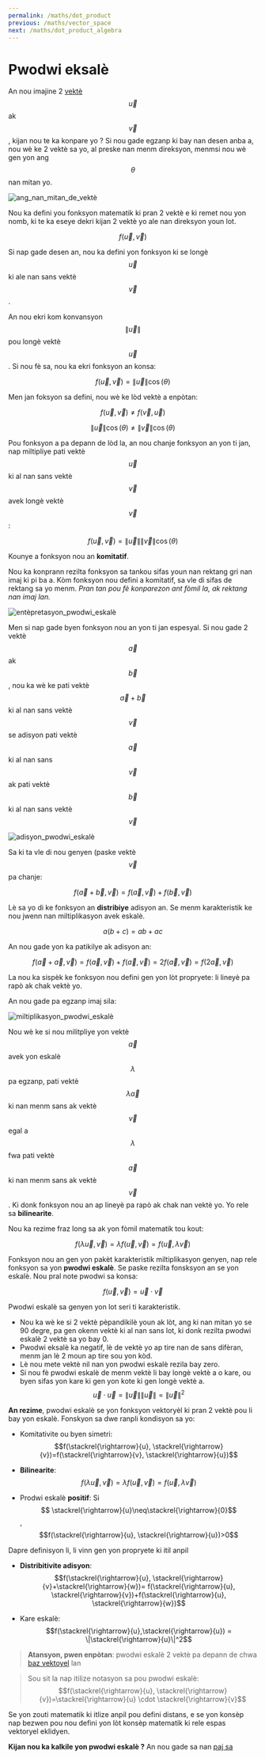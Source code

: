 ```yaml
---
permalink: /maths/dot_product
previous: /maths/vector_space
next: /maths/dot_product_algebra
---
```

# Pwodwi eksalè
An nou imajine 2 [vektè](/fizikkreyol/maths/vector) $$\vec{u}$$ ak $$\vec{v}$$, kijan nou te ka konpare yo ?
Si nou gade egzanp ki bay nan desen anba a, nou wè ke 2 vektè sa yo, al preske nan menm direksyon, menmsi nou wè gen yon ang $$\theta$$ nan mitan yo.

![ang_nan_mitan_de_vektè](/fizikkreyol/assets/dot_product/pwodwi_eskalè_definisyon.png)

Nou ka defini you fonksyon matematik ki pran 2 vektè e ki remet nou yon nomb, ki te ka eseye dekri kijan 2 vektè yo ale nan direksyon youn lot.

$$f(\vec{u}, \vec{v})$$

Si nap gade desen an, nou ka defini yon fonksyon ki se longè $$\vec{u}$$ ki ale nan sans vektè $$\vec{v}$$.

An nou ekri kom konvansyon $$\|\vec{u}\|$$ pou longè vektè $$\vec{u}$$. Si nou fè sa, nou ka ekri fonksyon an konsa:

$$f(\vec{u}, \vec{v}) =   \|\vec{u}\| \cos (\theta)$$

Men jan foksyon sa defini, nou wè ke lòd vektè a enpòtan:

$$f(\vec{u}, \vec{v}) \neq f(\vec{v}, \vec{u})$$

$$\|\vec{u}\| \cos (\theta) \neq \|\vec{v}\| \cos (\theta)$$

Pou fonksyon a pa depann de lòd la, an nou chanje fonksyon an yon ti jan, nap miltipliye pati vektè $$\vec{u}$$ ki al nan sans vektè $$\vec{v}$$ avek longè vektè $$\vec{v}$$:

$$f(\vec{u}, \vec{v}) =   \|\vec{u}\|   \|\vec{v}\|\cos (\theta)$$

Kounye a fonksyon nou an **komitatif**.

Nou ka konprann rezilta fonksyon sa tankou sifas youn nan rektang gri nan imaj ki pi ba a. Kòm fonksyon nou defini a komitatif, sa vle di sifas de rektang sa yo menm. *Pran tan pou fè konparezon ant fòmil la, ak rektang nan imaj lan.*

![entèpretasyon_pwodwi_eskalè](/fizikkreyol/assets/dot_product/pwodwi_eskalè_imaj.png)

Men si nap gade byen fonksyon nou an yon ti jan espesyal. Si nou gade 2 vektè $$\vec{a}$$ ak $$\vec{b}$$, nou ka wè ke pati vektè $$\vec{a} + \vec{b}$$ ki al nan sans vektè $$\vec{v}$$ se adisyon pati vektè $$\vec{a}$$ ki al nan sans $$\vec{v}$$ ak pati vektè $$\vec{b}$$ ki al nan sans vektè $$\vec{v}$$

![adisyon_pwodwi_eskalè](/fizikkreyol/assets/dot_product/pwodwi_eskalè_adisyon.png)

Sa ki ta vle di nou genyen (paske vektè $$\vec{v}$$ pa chanje:

$$f(\vec{a} + \vec{b}, \vec{v}) = f(\vec{a}, \vec{v}) +  f(\vec{b}, \vec{v})$$

Lè sa yo di ke fonksyon an **distribiye** adisyon an. Se menm karakteristik ke nou jwenn nan miltiplikasyon avek eskalè.

$$a (b + c) = ab + ac$$

An nou gade yon ka patikilye ak adisyon an:

$$f(\vec{a} + \vec{a}, \vec{v}) = f(\vec{a}, \vec{v}) +  f(\vec{a}, \vec{v}) = 2 f(\vec{a}, \vec{v}) = f(2\vec{a}, \vec{v}) $$

La nou ka sispèk ke fonksyon nou defini gen yon lòt propryete: li lineyè pa rapò ak chak vektè yo.

An nou gade pa egzanp imaj sila:

![miltiplikasyon_pwodwi_eskalè](/fizikkreyol/assets/dot_product/pwodwi_eskalè_miltiplikasyon.png)

Nou wè ke si nou militpliye yon vektè $$\vec{a}$$ avek yon eskalè $$\lambda$$ pa egzanp, pati vektè $$\lambda \vec{a}$$ ki nan menm sans ak vektè $$\vec{v}$$ egal a $$\lambda$$ fwa pati vektè $$\vec{a}$$ ki nan menm sans ak vektè $$\vec{v}$$. Ki donk fonksyon nou an ap lineyè pa rapò ak chak nan vektè yo. Yo rele sa **bilinearite**.

Nou ka rezime fraz long sa ak yon fòmil matematik tou kout:

$$f(\lambda \vec{u}, \vec{v}) =\lambda  f( \vec{u}, \vec{v}) = f( \vec{u},  \lambda \vec{v})$$


Fonksyon nou an gen yon pakèt karakteristik miltiplikasyon genyen, nap rele fonksyon sa yon **pwodwi eskalè**. Se paske rezilta fonsksyon an se yon eskalè. Nou pral note pwodwi sa konsa:

$$f(\vec{u}, \vec{v}) =  \vec{u} \cdot \vec{v}$$

Pwodwi eskalè sa genyen yon lot seri ti karakteristik.

- Nou ka wè ke si 2 vektè pèpandikilè youn ak lòt, ang ki nan mitan yo se 90 degre, pa gen okenn vektè ki al nan sans lot, ki donk rezilta pwodwi eskalè 2 vektè sa yo bay 0.
- Pwodwi eksalè ka negatif, lè de vektè yo ap tire nan de sans difèran, menm jan lè 2 moun ap tire sou yon kòd.
- Lè nou mete vektè nil nan yon pwodwi eskalè rezila bay zero.
- Si nou fè pwodwi eskalè de menm vektè li bay longè vektè a o kare, ou byen sifas yon kare ki gen yon kote ki gen longè vektè a. $$\vec{u} \cdot \vec{u} = \|\vec{u}\|\|\vec{u}\| = {\|\vec{u}\|}^2$$

**An rezime**, pwodwi eskalè se yon fonksyon vektoryèl ki pran 2 vektè pou li bay yon eskalè. Fonskyon sa dwe ranpli kondisyon sa yo:

- Komitativite ou byen simetri: $$f(\stackrel{\rightarrow}{u}, \stackrel{\rightarrow}{v})=f(\stackrel{\rightarrow}{v}, \stackrel{\rightarrow}{u})$$

- **Bilinearite**: $$f(\lambda \vec{u}, \vec{v}) =\lambda  f( \vec{u}, \vec{v}) = f( \vec{u},  \lambda \vec{v})$$

- Prodwi eskalè **positif**:  Si $$ \stackrel{\rightarrow}{u}\neq\stackrel{\rightarrow}{0}$$ ,$$f(\stackrel{\rightarrow}{u}, \stackrel{\rightarrow}{u})>0$$

Dapre definisyon li, li vinn gen yon propryete ki itil anpil

- **Distribitivite adisyon**: $$f(\stackrel{\rightarrow}{u}, \stackrel{\rightarrow}{v}+\stackrel{\rightarrow}{w})= f(\stackrel{\rightarrow}{u}, \stackrel{\rightarrow}{v})+f(\stackrel{\rightarrow}{u}, \stackrel{\rightarrow}{w})$$

- Kare eskalè: $$f(\stackrel{\rightarrow}{u},\stackrel{\rightarrow}{u}) = \|\stackrel{\rightarrow}{u}\|^2$$

> **Atansyon, pwen enpòtan**: pwodwi eskalè 2 vektè pa depann de chwa [baz vektoyel](/fizikkreyol/maths/vector_space/##2) lan

> Sou sit la nap itilize notasyon sa pou pwodwi eskalè: $$f(\stackrel{\rightarrow}{u}, \stackrel{\rightarrow}{v})=\stackrel{\rightarrow}{u} \cdot \stackrel{\rightarrow}{v}$$

Se yon zouti matematik ki itlize anpil pou defini distans, e se yon konsèp nap bezwen pou nou defini yon lòt konsèp matematik ki rele espas vektoryel eklidyen.

**Kijan nou ka kalkile yon pwodwi eskalè ?** An nou gade sa nan [paj sa](/fizikkreyol/maths/dot_product_algebra)